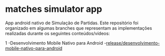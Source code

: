 # matches simulator app

App android nativo de Simulação de Partidas. Este repositório foi organizado em algumas branches que representam as implementações realizadas durante os seguintes conteúdos/vídeos:

1 -Desenvolvimento Mobile Nativo para Android
  -[release/desenvolvimento-mobile-nativo-para-android](https://github.com/wagnerchagas/matches-simulator-app/new/main?readme=1)
